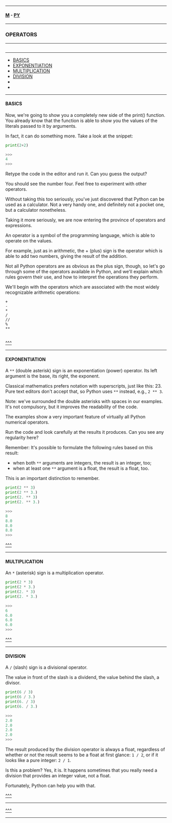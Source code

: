 
---

#### [M](https://github.com/ttltrk/TTT/blob/master/menu.md) - [PY](https://github.com/ttltrk/TTT/blob/master/PY/PY.md)

---

### OPERATORS

---

```
```

---

* [BASICS](#BASICS)
* [EXPONENTIATION](#EXPONENTIATION)
* [MULTIPLICATION](#MULTIPLICATION)
* [DIVISION](#DIVISION)
* [](#)
* [](#)

---

#### BASICS

Now, we're going to show you a completely new side of the print() function. You already know that the function is able to show you the values of the literals passed to it by arguments.

In fact, it can do something more. Take a look at the snippet:

```py
print(2+2)

>>>
4
>>>
```

Retype the code in the editor and run it. Can you guess the output?

You should see the number four. Feel free to experiment with other operators.

Without taking this too seriously, you've just discovered that Python can be used as a calculator. Not a very handy one, and definitely not a pocket one, but a calculator nonetheless.

Taking it more seriously, we are now entering the province of operators and expressions.

An operator is a symbol of the programming language, which is able to operate on the values.

For example, just as in arithmetic, the + (plus) sign is the operator which is able to add two numbers, giving the result of the addition.

Not all Python operators are as obvious as the plus sign, though, so let's go through some of the operators available in Python, and we'll explain which rules govern their use, and how to interpret the operations they perform.

We'll begin with the operators which are associated with the most widely recognizable arithmetic operations:

```
+
-
*
/
//
%
**
```

```py

```

[^^^](#OPERATORS)

---

#### EXPONENTIATION

A ```**``` (double asterisk) sign is an exponentiation (power) operator. Its left argument is the base, its right, the exponent.

Classical mathematics prefers notation with superscripts, just like this: 23. Pure text editors don't accept that, so Python uses ```**``` instead, e.g.,
```2 ** 3```.


Note: we've surrounded the double asterisks with spaces in our examples. It's not compulsory, but it improves the readability of the code.

The examples show a very important feature of virtually all Python numerical operators.

Run the code and look carefully at the results it produces. Can you see any regularity here?


Remember: It's possible to formulate the following rules based on this result:

- when both ```**``` arguments are integers, the result is an integer, too;
- when at least one ```**``` argument is a float, the result is a float, too.

This is an important distinction to remember.

```py
print(2 ** 3)
print(2 ** 3.)
print(2. ** 3)
print(2. ** 3.)

>>>
8
8.0
8.0
8.0
>>>
```

[^^^](#OPERATORS)

---

#### MULTIPLICATION

An ```*``` (asterisk) sign is a multiplication operator.

```py
print(2 * 3)
print(2 * 3.)
print(2. * 3)
print(2. * 3.)

>>>
6
6.0
6.0
6.0
>>>
```

[^^^](#OPERATORS)

---

#### DIVISION

A ```/``` (slash) sign is a divisional operator.

The value in front of the slash is a dividend, the value behind the slash, a divisor.

```py
print(6 / 3)
print(6 / 3.)
print(6. / 3)
print(6. / 3.)

>>>
2.0
2.0
2.0
2.0
>>>
```

The result produced by the division operator is always a float, regardless of whether or not the result seems to be a float at first glance: ```1 / 2```,
or if it looks like a pure integer: ```2 / 1```.

Is this a problem? Yes, it is. It happens sometimes that you really need a division that provides an integer value, not a float.

Fortunately, Python can help you with that.

[^^^](#OPERATORS)

---

[^^^](#OPERATORS)

---
